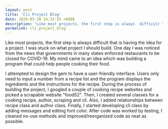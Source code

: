 ```yaml
---
layout: post
title: 'Cli Project Blog'
date: 2020-03-30 14:32:55 +0000
description: 'Like most projects, the first step is always  difficult that is having the idea for a project.  I was stuck on what project I should build.....'
permalink: cli_project_blog
---
```


Like most projects, the first step is always difficult that is having the idea for a project.  I was stuck on what project I should build.  One day I was noticed from the news that governments in many states enforced restaurants to be closed for COVID-19.  My mind came to an idea which was building a program that could help people cooking their food.  

I attempted to design the gem to have a user-friendly interface.  Users only need to input a number from a recipe list and the program displays the ingredients and the instructions for the recipe.  During the process of building the project, I googled a couple of cooking recipe websites and picked a scrapable website "food52".  Then, I created several classes for a cooking recipe, author, scraping and cli.  Also, I added relationships between recipe class and author class.  Finally, I started developing cli class by adding messages and editing font color.  After code was worked by testing, I cleaned no-use methods and improved/reorganized code as neat as possible.